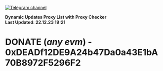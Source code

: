 [![Telegram channel](https://img.shields.io/endpoint?url=https://runkit.io/damiankrawczyk/telegram-badge/branches/master?url=https://t.me/n4z4v0d)](https://t.me/n4z4v0d) 

**Dynamic Updates Proxy List with Proxy Checker**  
**Last Updated: 22.12.23 19:21**

# DONATE (_any evm_) - 0xDEADf12DE9A24b47Da0a43E1bA70B8972F5296F2
